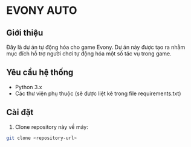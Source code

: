 # EVONY AUTO

## Giới thiệu
Đây là dự án tự động hóa cho game Evony. Dự án này được tạo ra nhằm mục đích hỗ trợ người chơi tự động hóa một số tác vụ trong game.

## Yêu cầu hệ thống
- Python 3.x
- Các thư viện phụ thuộc (sẽ được liệt kê trong file requirements.txt)

## Cài đặt
1. Clone repository này về máy:
```bash
git clone <repository-url>